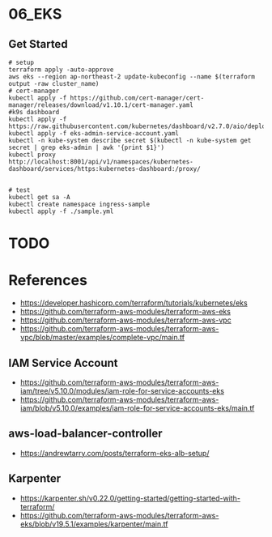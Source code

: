 # 06_EKS

## Get Started

```shell
# setup
terraform apply -auto-approve
aws eks --region ap-northeast-2 update-kubeconfig --name $(terraform output -raw cluster_name)
# cert-manager
kubectl apply -f https://github.com/cert-manager/cert-manager/releases/download/v1.10.1/cert-manager.yaml
#k9s dashboard
kubectl apply -f https://raw.githubusercontent.com/kubernetes/dashboard/v2.7.0/aio/deploy/recommended.yaml
kubectl apply -f eks-admin-service-account.yaml
kubectl -n kube-system describe secret $(kubectl -n kube-system get secret | grep eks-admin | awk '{print $1}')
kubectl proxy
http://localhost:8001/api/v1/namespaces/kubernetes-dashboard/services/https:kubernetes-dashboard:/proxy/


# test 
kubectl get sa -A
kubectl create namespace ingress-sample
kubectl apply -f ./sample.yml
```
# TODO

# References
- https://developer.hashicorp.com/terraform/tutorials/kubernetes/eks
- https://github.com/terraform-aws-modules/terraform-aws-eks
- https://github.com/terraform-aws-modules/terraform-aws-vpc
- https://github.com/terraform-aws-modules/terraform-aws-vpc/blob/master/examples/complete-vpc/main.tf

## IAM Service Account
- https://github.com/terraform-aws-modules/terraform-aws-iam/tree/v5.10.0/modules/iam-role-for-service-accounts-eks
- https://github.com/terraform-aws-modules/terraform-aws-iam/blob/v5.10.0/examples/iam-role-for-service-accounts-eks/main.tf

## aws-load-balancer-controller
- https://andrewtarry.com/posts/terraform-eks-alb-setup/

## Karpenter
- https://karpenter.sh/v0.22.0/getting-started/getting-started-with-terraform/
- https://github.com/terraform-aws-modules/terraform-aws-eks/blob/v19.5.1/examples/karpenter/main.tf